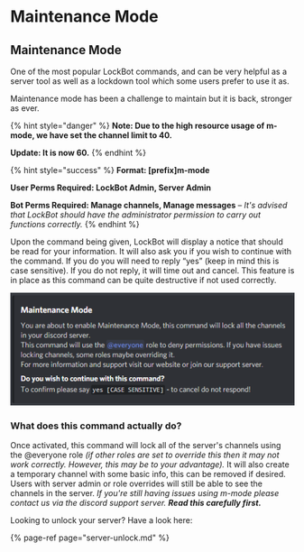 # Maintenance Mode

## Maintenance Mode

One of the most popular LockBot commands, and can be very helpful as a server tool as well as a lockdown tool which some users prefer to use it as.

Maintenance mode has been a challenge to maintain but it is back, stronger as ever.

{% hint style="danger" %}
**Note: Due to the high resource usage of m-mode, we have set the channel limit to 40.**

**Update: It is now 60.**
{% endhint %}

{% hint style="success" %}
**Format: \[prefix\]m-mode**

**User Perms Required: LockBot Admin, Server Admin**

**Bot Perms Required: Manage channels, Manage messages** – _It's advised that LockBot should have the administrator permission to carry out functions correctly._
{% endhint %}

Upon the command being given, LockBot will display a notice that should be read for your information. It will also ask you if you wish to continue with the command. If you do you will need to reply “yes” \(keep in mind this is case sensitive\). If you do not reply, it will time out and cancel. This feature is in place as this command can be quite destructive if not used correctly.

![Confirmation prompt for m-mode](../.gitbook/assets/yvrpr8-1-.png)

### What does this command actually do?

Once activated, this command will lock all of the server's channels using the @everyone role _\(if other roles are set to override this then it may not work correctly. However, this may be to your advantage\)._ It will also create a temporary channel with some basic info, this can be removed if desired. Users with server admin or role overrides will still be able to see the channels in the server. _If you're still having issues using m-mode please contact us via the discord support server. **Read this carefully first.**_

Looking to unlock your server? Have a look here:

{% page-ref page="server-unlock.md" %}



